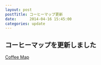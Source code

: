 ```yaml
---
layout: post
postTitle: コーヒーマップ更新
date:      2014-04-16 15:45:00
categories: update
---
```

コーヒーマップを更新しました
----
[Coffee Map]({{site.url}}/gmap/gmap03.html)
